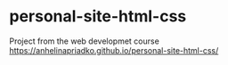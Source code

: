 # personal-site-html-css

Project from the web developmet course
https://anhelinapriadko.github.io/personal-site-html-css/
